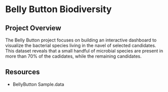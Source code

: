 # Belly Button Biodiversity

## Project Overview
The Belly Button project focuses on building an interactive dashboard to visualize the bacterial species living in the navel of selected candidates. This dataset reveals that a small handful of microbial species are present in more than 70% of the cadidates, while the remaining candidates.

## Resources
- BellyButton Sample.data [
](https://github.com/jbailey2705/jbailey2705.github.io/blob/main/samples.json)
